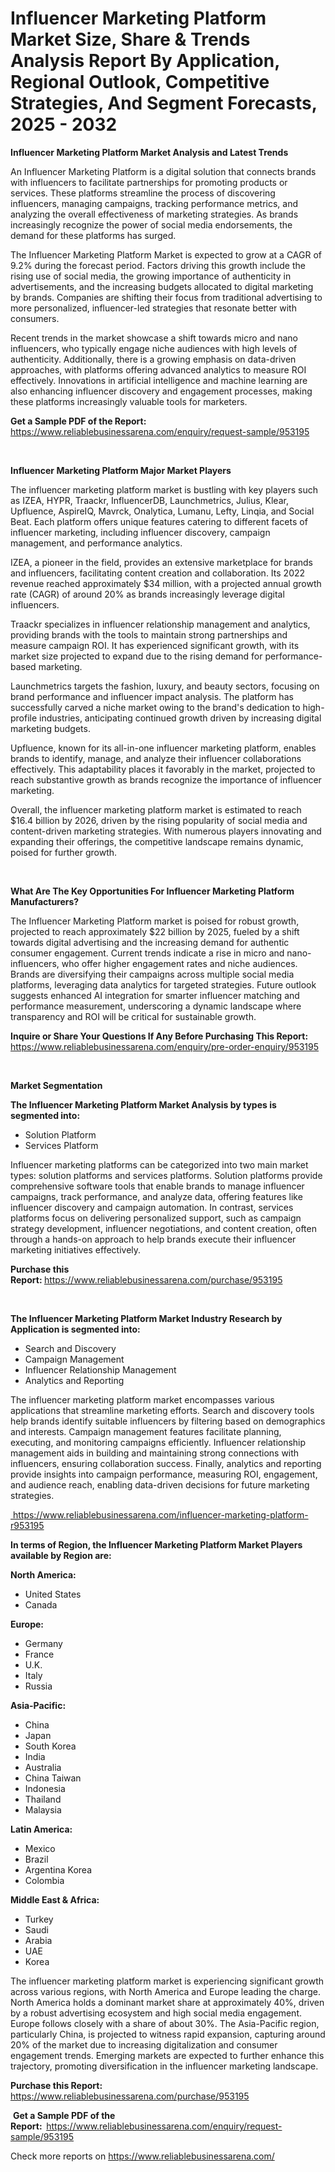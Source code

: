 <p><h1>Influencer Marketing Platform Market Size, Share & Trends Analysis Report By Application, Regional Outlook, Competitive Strategies, And Segment Forecasts, 2025 - 2032</h1></p><p><strong>Influencer Marketing Platform Market Analysis and Latest Trends</strong></p>
<p><p>An Influencer Marketing Platform is a digital solution that connects brands with influencers to facilitate partnerships for promoting products or services. These platforms streamline the process of discovering influencers, managing campaigns, tracking performance metrics, and analyzing the overall effectiveness of marketing strategies. As brands increasingly recognize the power of social media endorsements, the demand for these platforms has surged.</p><p>The Influencer Marketing Platform Market is expected to grow at a CAGR of 9.2% during the forecast period. Factors driving this growth include the rising use of social media, the growing importance of authenticity in advertisements, and the increasing budgets allocated to digital marketing by brands. Companies are shifting their focus from traditional advertising to more personalized, influencer-led strategies that resonate better with consumers.</p><p>Recent trends in the market showcase a shift towards micro and nano influencers, who typically engage niche audiences with high levels of authenticity. Additionally, there is a growing emphasis on data-driven approaches, with platforms offering advanced analytics to measure ROI effectively. Innovations in artificial intelligence and machine learning are also enhancing influencer discovery and engagement processes, making these platforms increasingly valuable tools for marketers.</p></p>
<p><strong>Get a Sample PDF of the Report:&nbsp;</strong> <a href="https://www.reliablebusinessarena.com/enquiry/request-sample/953195?utm_campaign=3001&utm_medium=2&utm_source=Github&utm_content=ia&utm_term=07032025&utm_id=influencer-marketing-platform">https://www.reliablebusinessarena.com/enquiry/request-sample/953195</a></p>
<p>&nbsp;</p>
<p><strong>Influencer Marketing Platform Major Market Players</strong></p>
<p><p>The influencer marketing platform market is bustling with key players such as IZEA, HYPR, Traackr, InfluencerDB, Launchmetrics, Julius, Klear, Upfluence, AspireIQ, Mavrck, Onalytica, Lumanu, Lefty, Linqia, and Social Beat. Each platform offers unique features catering to different facets of influencer marketing, including influencer discovery, campaign management, and performance analytics.</p><p>IZEA, a pioneer in the field, provides an extensive marketplace for brands and influencers, facilitating content creation and collaboration. Its 2022 revenue reached approximately $34 million, with a projected annual growth rate (CAGR) of around 20% as brands increasingly leverage digital influencers.</p><p>Traackr specializes in influencer relationship management and analytics, providing brands with the tools to maintain strong partnerships and measure campaign ROI. It has experienced significant growth, with its market size projected to expand due to the rising demand for performance-based marketing.</p><p>Launchmetrics targets the fashion, luxury, and beauty sectors, focusing on brand performance and influencer impact analysis. The platform has successfully carved a niche market owing to the brand's dedication to high-profile industries, anticipating continued growth driven by increasing digital marketing budgets.</p><p>Upfluence, known for its all-in-one influencer marketing platform, enables brands to identify, manage, and analyze their influencer collaborations effectively. This adaptability places it favorably in the market, projected to reach substantive growth as brands recognize the importance of influencer marketing.</p><p>Overall, the influencer marketing platform market is estimated to reach $16.4 billion by 2026, driven by the rising popularity of social media and content-driven marketing strategies. With numerous players innovating and expanding their offerings, the competitive landscape remains dynamic, poised for further growth.</p></p>
<p>&nbsp;</p>
<p><strong>What Are The Key Opportunities For Influencer Marketing Platform Manufacturers?</strong></p>
<p><p>The Influencer Marketing Platform market is poised for robust growth, projected to reach approximately $22 billion by 2025, fueled by a shift towards digital advertising and the increasing demand for authentic consumer engagement. Current trends indicate a rise in micro and nano-influencers, who offer higher engagement rates and niche audiences. Brands are diversifying their campaigns across multiple social media platforms, leveraging data analytics for targeted strategies. Future outlook suggests enhanced AI integration for smarter influencer matching and performance measurement, underscoring a dynamic landscape where transparency and ROI will be critical for sustainable growth.</p></p>
<p><strong>Inquire or Share Your Questions If Any Before Purchasing This Report:</strong> <a href="https://www.reliablebusinessarena.com/enquiry/pre-order-enquiry/953195?utm_campaign=3001&utm_medium=2&utm_source=Github&utm_content=ia&utm_term=07032025&utm_id=influencer-marketing-platform">https://www.reliablebusinessarena.com/enquiry/pre-order-enquiry/953195</a></p>
<p>&nbsp;</p>
<p><strong>Market Segmentation</strong></p>
<p><strong>The Influencer Marketing Platform Market Analysis by types is segmented into:</strong></p>
<p><ul><li>Solution Platform</li><li>Services Platform</li></ul></p>
<p><p>Influencer marketing platforms can be categorized into two main market types: solution platforms and services platforms. Solution platforms provide comprehensive software tools that enable brands to manage influencer campaigns, track performance, and analyze data, offering features like influencer discovery and campaign automation. In contrast, services platforms focus on delivering personalized support, such as campaign strategy development, influencer negotiations, and content creation, often through a hands-on approach to help brands execute their influencer marketing initiatives effectively.</p></p>
<p><strong>Purchase this Report:&nbsp;</strong><a href="https://www.reliablebusinessarena.com/purchase/953195?utm_campaign=3001&utm_medium=2&utm_source=Github&utm_content=ia&utm_term=07032025&utm_id=influencer-marketing-platform">https://www.reliablebusinessarena.com/purchase/953195</a></p>
<p>&nbsp;</p>
<p><strong>The Influencer Marketing Platform Market Industry Research by Application is segmented into:</strong></p>
<p><ul><li>Search and Discovery</li><li>Campaign Management</li><li>Influencer Relationship Management</li><li>Analytics and Reporting</li></ul></p>
<p><p>The influencer marketing platform market encompasses various applications that streamline marketing efforts. Search and discovery tools help brands identify suitable influencers by filtering based on demographics and interests. Campaign management features facilitate planning, executing, and monitoring campaigns efficiently. Influencer relationship management aids in building and maintaining strong connections with influencers, ensuring collaboration success. Finally, analytics and reporting provide insights into campaign performance, measuring ROI, engagement, and audience reach, enabling data-driven decisions for future marketing strategies.</p></p>
<p><a href="https://www.reliablebusinessarena.com/influencer-marketing-platform-r953195?utm_campaign=3001&utm_medium=2&utm_source=Github&utm_content=ia&utm_term=07032025&utm_id=influencer-marketing-platform">&nbsp;https://www.reliablebusinessarena.com/influencer-marketing-platform-r953195</a></p>
<p><strong>In terms of Region, the Influencer Marketing Platform Market Players available by Region are:</strong></p>
<p>
    <p> <strong> North America: </strong>
        <ul>
            <li>United States</li>
            <li>Canada</li>
        </ul>
        </p> 
    <p> <strong> Europe: </strong>
        <ul>
            <li>Germany</li>
            <li>France</li>
            <li>U.K.</li>
            <li>Italy</li>
            <li>Russia</li>
        </ul>
        </p> 
    <p> <strong> Asia-Pacific: </strong>
        <ul>
            <li>China</li>
            <li>Japan</li>
            <li>South Korea</li>
            <li>India</li>
            <li>Australia</li>
            <li>China Taiwan</li>
            <li>Indonesia</li>
            <li>Thailand</li>
            <li>Malaysia</li>
        </ul>
        </p> 
    <p> <strong> Latin America: </strong>
        <ul>
            <li>Mexico</li>
            <li>Brazil</li>
            <li>Argentina Korea</li>
            <li>Colombia</li>
        </ul>
        </p> 
    <p> <strong> Middle East & Africa: </strong>
        <ul>
            <li>Turkey</li>
            <li>Saudi</li>
            <li>Arabia</li>
            <li>UAE</li>
            <li>Korea</li>
        </ul>
    </p>
    </p>
<p><p>The influencer marketing platform market is experiencing significant growth across various regions, with North America and Europe leading the charge. North America holds a dominant market share at approximately 40%, driven by a robust advertising ecosystem and high social media engagement. Europe follows closely with a share of about 30%. The Asia-Pacific region, particularly China, is projected to witness rapid expansion, capturing around 20% of the market due to increasing digitalization and consumer engagement trends. Emerging markets are expected to further enhance this trajectory, promoting diversification in the influencer marketing landscape.</p></p>
<p><strong>Purchase this Report: </strong><a href="https://www.reliablebusinessarena.com/purchase/953195?utm_campaign=3001&utm_medium=2&utm_source=Github&utm_content=ia&utm_term=07032025&utm_id=influencer-marketing-platform">https://www.reliablebusinessarena.com/purchase/953195</a></p>
<p>&nbsp;<strong>Get a Sample PDF of the Report:&nbsp;&nbsp;</strong><a href="https://www.reliablebusinessarena.com/enquiry/request-sample/953195?utm_campaign=3001&utm_medium=2&utm_source=Github&utm_content=ia&utm_term=07032025&utm_id=influencer-marketing-platform">https://www.reliablebusinessarena.com/enquiry/request-sample/953195</a></p>
<p><strong></strong></p>
<p>Check more reports on <a href="https://www.reliablebusinessarena.com/?utm_campaign=3001&utm_medium=2&utm_source=Github&utm_content=ia&utm_term=07032025&utm_id=influencer-marketing-platform">https://www.reliablebusinessarena.com/</a></p>